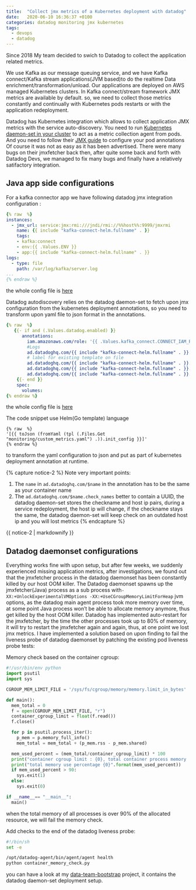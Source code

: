 ```yaml
---
title:  "Collect jmx metrics of a Kubernetes deployment with datadog"
date:   2020-06-10 16:36:37 +0100
categories: datadog monitoring jmx kubernetes
tags:
  - devops
  - datadog
---
```

Since 2018 My team decided to swich to Datadog to collect the application related metrics. 

We use Kafka as our message queuing service, and we have Kafka connect/Kafka stream applications(JVM based)to do the realtime Data enrichment/transformation/unload. Our applications are deployed on AWS managed Kubernetes clusters. In Kafka connect/stream framework JMX metrics are available by default. so, we need to collect those metrics constantly and continually with Kubernetes pods restarts or with the application redeployment.

Datadog has Kubernetes integration which allows to collect application JMX metrics with the service auto-discovery. You need to run [Kubernetes daemon-set in your cluster](https://docs.datadoghq.com/agent/kubernetes) to act as a metric collection agent from pods. And you need to follow their [JMX guide](https://docs.datadoghq.com/integrations/java) to configure your pod annotations  Of course it was not as easy as it has been advertised. There were many bugs on their jmxfetcher back then, after quite some back and forth with Datadog Devs, we managed to fix many bugs and finally have a relatively satifactory integration.

## Java app side configurations
For a kafka connector app we have following datadog jmx integration configuration :
```yaml
{% raw  %}
instances:
  - jmx_url: service:jmx:rmi:///jndi/rmi://%%host%%:9999/jmxrmi
    name: {{ include "kafka-connect-helm.fullname" . }}
    tags:
    - kafka:connect
    - env:{{ .Values.ENV }}
    - app:{{ include "kafka-connect-helm.fullname" . }}
logs:
  - type: file
    path: /var/log/kafka/server.log
...
{% endraw %}
```

the whole config file is [here](https://github.com/mrmuggymuggy/kafka-connect-s3offload/blob/master/kafka-connect-helm/monitoring/custom_metrics.yaml)

Datadog autodiscovery relies on the datadog daemon-set to fetch upon jmx configuration from the kubernetes deployment annotations, so you need to transform upon yaml file to json format in the annotations.

```yaml
{% raw  %}
   {{- if and (.Values.datadog.enabled) }}
      annotations:
        iam.amazonaws.com/role: '{{ .Values.kafka_connect.CONNECT_IAM_ROLE }}'
        #Logs
        ad.datadoghq.com/{{ include "kafka-connect-helm.fullname" . }}.logs: '{{ toJson (fromYaml (tpl (.Files.Get "monitoring/custom_metrics.yaml") .)).logs }}'
        # label for existing template on file
        ad.datadoghq.com/{{ include "kafka-connect-helm.fullname" . }}.check_names: '["{{ include "kafka-connect-helm.fullname" . }}-{{- uuidv4 | trunc 5 -}}"]'  # becomes instance tag in datadog
        ad.datadoghq.com/{{ include "kafka-connect-helm.fullname" . }}.init_configs: '[{{ toJson (fromYaml (tpl (.Files.Get "monitoring/custom_metrics.yaml") .)).init_config }}]'
        ad.datadoghq.com/{{ include "kafka-connect-helm.fullname" . }}.instances: '{{ toJson (fromYaml (tpl (.Files.Get "monitoring/custom_metrics.yaml") .)).instances }}'
    {{- end }}
    spec:
      volumes:
{% endraw %}
```
the whole config file is [here](https://github.com//mrmuggymuggy/kafka-connect-s3offload/blob/master/kafka-connect-helm/templates/deployment.yaml)

The code snippet use Helm(Go template) language
```jinja
{% raw  %}
'[{{ toJson (fromYaml (tpl (.Files.Get "monitoring/custom_metrics.yaml") .)).init_config }}]'
{% endraw %}
``` 
to transform the yaml configuration to json and put as part of kubernetes deployment annotation at runtime.

{% capture notice-2 %}
Note very important points:
1. The `name` in `ad.datadoghq.com/$name` in the annotation has to be the same as your container name
2. The `ad.datadoghq.com/$name.check_names` better to contain a UUID, the datadog daemon-set stores the checkname and host ip pairs, during a service redeployment, the host ip will change, if the checkname stays the same, the datadog daemon-set will keep check on an outdated host ip and you will lost metrics
{% endcapture %}
<div class="notice">{{ notice-2 | markdownify }}</div>

## Datadog daemonset configurations

Everything works fine with upon setup, but after few weeks, we suddenly experienced missing application metrics, after investigations, we found out that the jmxfetcher process in the datadog daemonset has been constantly killed by our host OOM killer. The Datadog daemonset spawns up the jmxfetcher(Java) process as a sub process with`-XX:+UnlockExperimentalVMOptions -XX:+UseCGroupMemoryLimitForHeap` jvm options, as the datadog main agent process took more memory over time, at some point Java process won’t be able to allocate memory anymore, thus get killed by the host OOM killer. Datadog has implemented auto-restart for the jmxfetcher, by the time the other processes took up to 80% of memory, it will try to restart the jmxfetcher again and again, thus, at one point we lost jmx metrics. I have implemented a solution based on upon finding to fail the liveness probe of datadog daemonset by patching the existing pod liveness probe tests:

Memory check based on the container cgroup:
```python
#!/usr/bin/env python
import psutil
import sys

CGROUP_MEM_LIMIT_FILE = '/sys/fs/cgroup/memory/memory.limit_in_bytes'

def main():
  mem_total = 0
  f = open(CGROUP_MEM_LIMIT_FILE, "r")
  container_cgroup_limit = float(f.read())
  f.close()

  for p in psutil.process_iter(): 
    p_mem = p.memory_full_info()
    mem_total = mem_total + (p_mem.rss - p_mem.shared)

  mem_used_percent = (mem_total/container_cgroup_limit) * 100
  print("container cgroup limit : {0}, total container process memory : {1}".format(container_cgroup_limit, mem_total))
  print("total memory use percentage {0}".format(mem_used_percent))
  if mem_used_percent > 90:
    sys.exit(1)
  else:
    sys.exit(0)

if __name__== "__main__":
  main()
```
when the total memory of all processes is over 90% of the allocated resource, we will fail the memory check.

Add checks to the end of the datadog liveness probe:
```bash
#!/bin/sh
set -e

/opt/datadog-agent/bin/agent/agent health
python container_memory_check.py
```
you can have a look at my [data-team-bootstrap](https://github.com/mrmuggymuggy/data-team-bootstrap) project, it contains the datadog daemon-set deployment setup.